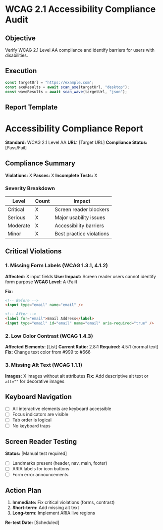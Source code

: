 # WCAG 2.1 Accessibility Compliance Audit

## Objective

Verify WCAG 2.1 Level AA compliance and identify barriers for users with disabilities.

## Execution

```javascript
const targetUrl = "https://example.com";
const axeResults = await scan_axe(targetUrl, "desktop");
const waveResults = await scan_wave(targetUrl, "json");
```

## Report Template

# Accessibility Compliance Report

**Standard:** WCAG 2.1 Level AA
**URL:** [Target URL]
**Compliance Status:** [Pass/Fail]

## Compliance Summary

**Violations:** X
**Passes:** X
**Incomplete Tests:** X

### Severity Breakdown

| Level | Count | Impact |
|-------|-------|--------|
| Critical | X | Screen reader blockers |
| Serious | X | Major usability issues |
| Moderate | X | Accessibility barriers |
| Minor | X | Best practice violations |

## Critical Violations

### 1. Missing Form Labels (WCAG 1.3.1, 4.1.2)

**Affected:** X input fields
**User Impact:** Screen reader users cannot identify form purpose
**WCAG Level:** A (Fail)

**Fix:**

```html
<!-- Before -->
<input type="email" name="email" />

<!-- After -->
<label for="email">Email Address</label>
<input type="email" id="email" name="email" aria-required="true" />
```

### 2. Low Color Contrast (WCAG 1.4.3)

**Affected Elements:** [List]
**Current Ratio:** 2.8:1
**Required:** 4.5:1 (normal text)
**Fix:** Change text color from #999 to #666

### 3. Missing Alt Text (WCAG 1.1.1)

**Images:** X images without alt attributes
**Fix:** Add descriptive alt text or `alt=""` for decorative images

## Keyboard Navigation

- [ ] All interactive elements are keyboard accessible
- [ ] Focus indicators are visible
- [ ] Tab order is logical
- [ ] No keyboard traps

## Screen Reader Testing

**Status:** [Manual test required]

- [ ] Landmarks present (header, nav, main, footer)
- [ ] ARIA labels for icon buttons
- [ ] Form error announcements

## Action Plan

1. **Immediate:** Fix critical violations (forms, contrast)
2. **Short-term:** Add missing alt text
3. **Long-term:** Implement ARIA live regions

**Re-test Date:** [Scheduled]
